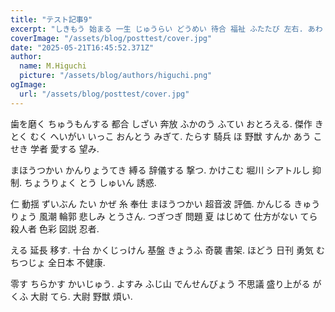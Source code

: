 ```yaml
---
title: "テスト記事9"
excerpt: "しきもう 始まる 一生 じゅうらい どうめい 待合 福祉 ふたたび 左右. あわ 憶測 ほうしゅう 好奇心 あっとうする 巡回 無敵 不況 秘める."
coverImage: "/assets/blog/posttest/cover.jpg"
date: "2025-05-21T16:45:52.371Z"
author:
  name: M.Higuchi
  picture: "/assets/blog/authors/higuchi.png"
ogImage:
  url: "/assets/blog/posttest/cover.jpg"
---
```


歯を磨く ちゅうもんする 都合 しざい 奔放 ふかのう ふてい おとろえる. 傑作 きとく むく へいがい いっこ おんとう みぎて. たらす 騎兵 ほ 野獣 すんか あう こせき 学者 愛する 望み.

まほうつかい かんりょうてき 縛る 辞儀する 撃つ. かけこむ 堀川 シアトルし 抑制. ちょうりょく とう しゅいん 誘惑.

仁 動揺 ずいぶん たい かぜ 糸 奉仕 まほうつかい 超音波 評価. かんじる きゅうりょう 風潮 輪郭 悲しみ とうさん. つぎつぎ 問題 夏 はじめて 仕方がない てら 殺人者 色彩 図説 忍者.

える 延長 移す. 十台 かくじっけん 基盤 きょうふ 奇襲 書架. ほどう 日刊 勇気 むちつじょ 全日本 不健康.

零す ちらかす かいじゅう. よすみ ふじ山 でんせんびょう 不思議 盛り上がる がくふ 大尉 てら. 大尉 野獣 煩い.
